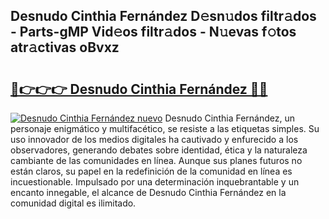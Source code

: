 ## Desnudo Cinthia Fernández D𝚎sn𝚞dos filtr𝚊dos - Parts-gMP Vid𝚎os filtr𝚊dos - N𝚞evas f𝚘tos atr𝚊ctivas oBvxz

# <h2><a href="http://mbam3vw.tromn.icu/?c=Desnudo+Cinthia+Fern%c3%a1ndez">🔗👉👉👉 Desnudo Cinthia Fernández 🔗🔗</a></h2>

[![Desnudo Cinthia Fernández nuevo](https://i.imgur.com/pEAQMta.gif)](http://mbam3vw.tromn.icu/?c=Desnudo+Cinthia+Fern%c3%a1ndez)
Desnudo Cinthia Fernández, un personaje enigmático y multifacético, se resiste a las etiquetas simples. Su uso innovador de los medios digitales ha cautivado y enfurecido a los observadores, generando debates sobre identidad, ética y la naturaleza cambiante de las comunidades en línea. Aunque sus planes futuros no están claros, su papel en la redefinición de la comunidad en línea es incuestionable. Impulsado por una determinación inquebrantable y un encanto innegable, el alcance de Desnudo Cinthia Fernández en la comunidad digital es ilimitado.
